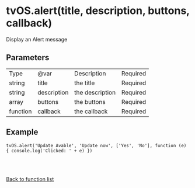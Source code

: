 # tvOS.alert(title, description, buttons, callback)

Display an Alert message

## Parameters

<table><tr><td>Type</td><td>@var</td><td>Description</td><td>Required</td></tr><tr><td>string</td><td>title</td><td>the title</td><td>Required</td></tr><tr><td>string</td><td>description</td><td>the description</td><td>Required</td></tr><tr><td>array</td><td>buttons</td><td>the buttons</td><td>Required</td></tr><tr><td>function</td><td>callback</td><td>the callback</td><td>Required</td></tr></table>

## Example

    tvOS.alert('Update Avable', 'Update now', ['Yes', 'No'], function (e) { console.log('Clicked: ' + e) })


<br><br>

[Back to function list](https://github.com/wdg/tvOS.js/wiki/tvOS.js-Function-list)